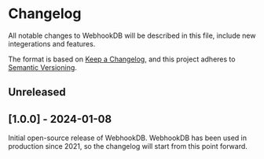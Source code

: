 # Changelog

All notable changes to WebhookDB will be described in this file,
include new integerations and features.

The format is based on [Keep a Changelog](https://keepachangelog.com/en/1.1.0/),
and this project adheres to [Semantic Versioning](https://semver.org/spec/v2.0.0.html).

## Unreleased

## [1.0.0] - 2024-01-08

Initial open-source release of WebhookDB. WebhookDB has been used in production
since 2021, so the changelog will start from this point forward.
